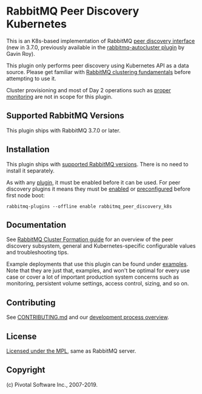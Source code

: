 # RabbitMQ Peer Discovery Kubernetes

This is an K8s-based implementation of RabbitMQ [peer discovery interface](https://www.rabbitmq.com/blog/2018/02/12/peer-discovery-subsystem-in-rabbitmq-3-7/)
(new in 3.7.0, previously available in the [rabbitmq-autocluster plugin](https://github.com/rabbitmq/rabbitmq-autocluster)
by Gavin Roy).

This plugin only performs peer discovery using Kubernetes API as a data source.
Please get familiar with [RabbitMQ clustering fundamentals](https://rabbitmq.com/clustering.html) before attempting
to use it.

Cluster provisioning and most of Day 2 operations such as [proper monitoring](https://rabbitmq.com/monitoring.html)
are not in scope for this plugin.


## Supported RabbitMQ Versions

This plugin ships with RabbitMQ 3.7.0 or later.


## Installation

This plugin ships with [supported RabbitMQ versions](https://www.rabbitmq.com/versions.html).
There is no need to install it separately.

As with any [plugin](https://rabbitmq.com/plugins.html), it must be enabled before it
can be used. For peer discovery plugins it means they must be [enabled](https://rabbitmq.com//plugins.html#basics) or [preconfigured](https://rabbitmq.com//plugins.html#enabled-plugins-file)
before first node boot:

```
rabbitmq-plugins --offline enable rabbitmq_peer_discovery_k8s
```

## Documentation

See [RabbitMQ Cluster Formation guide](https://www.rabbitmq.com/cluster-formation.html) for an overview
of the peer discovery subsystem, general and Kubernetes-specific configurable values and troubleshooting tips.

Example deployments that use this plugin can be found under [examples](./examples). Note that they
are just that, examples, and won't be optimal for every use case or cover a lot of important production
system concerns such as monitoring, persistent volume settings, access control, sizing, and so on.


## Contributing

See [CONTRIBUTING.md](./CONTRIBUTING.md) and our [development process overview](https://www.rabbitmq.com/github.html).


## License

[Licensed under the MPL](LICENSE-MPL-RabbitMQ), same as RabbitMQ server.


## Copyright

(c) Pivotal Software Inc., 2007-2019.
